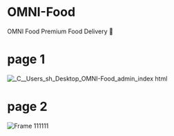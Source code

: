 # OMNI-Food
OMNI Food Premium Food Delivery 🥓

# page 1

![_C__Users_sh_Desktop_OMNI-Food_admin_index html](https://github.com/user-attachments/assets/7f665303-99b6-4707-9143-fd5fe1c6278f)

# page 2

![Frame 111111](https://github.com/user-attachments/assets/953ebd1f-aa42-4c1a-ba52-f629a95741b6)
